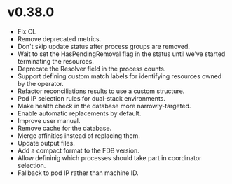 # v0.38.0

* Fix CI.
* Remove deprecated metrics.
* Don't skip update status after process groups are removed.
* Wait to set the HasPendingRemoval flag in the status until we’ve started terminating the resources.
* Deprecate the Resolver field in the process counts.
* Support defining custom match labels for identifying resources owned by the operator.
* Refactor reconciliations results to use a custom structure.
* Pod IP selection rules for dual-stack environments.
* Make health check in the database more narrowly-targeted.
* Enable automatic replacements by default.
* Improve user manual.
* Remove cache for the database.
* Merge affinities instead of replacing them.
* Update output files.
* Add a compact format to the FDB version.
* Allow defininig which processes should take part in coordinator selection.
* Fallback to pod IP rather than machine ID.
